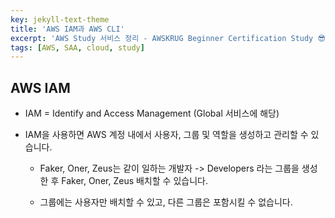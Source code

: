 ```yaml
---
key: jekyll-text-theme
title: 'AWS IAM과 AWS CLI'
excerpt: 'AWS Study 서비스 정리 - AWSKRUG Beginner Certification Study 😎'
tags: [AWS, SAA, cloud, study] 
---
```



## AWS IAM

* IAM = Identify and Access Management (Global 서비스에 해당)

* IAM을 사용하면 AWS 계정 내에서 사용자, 그룹 및 역할을 생성하고 관리할 수 있습니다.

  * Faker, Oner, Zeus는 같이 일하는 개발자 -> Developers 라는 그룹을 생성한 후 Faker, Oner, Zeus 배치할 수 있습니다.

  * 그룹에는 사용자만 배치할 수 있고, 다른 그룹은 포함시킬 수 없습니다.

